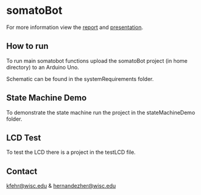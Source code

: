 # somatoBot
For more information view the [report](somatoBot_Presentation.pdf) and [presentation](somatoBot_Report.pdf).

## How to run
To run main somatobot functions upload the somatoBot project (in home directory) to an Arduino Uno.

Schematic can be found in the systemRequirements folder.

## State Machine Demo
To demonstrate the state machine run the project in the stateMachineDemo folder.

## LCD Test
To test the LCD there is a project in the testLCD file.

## Contact
kfehr@wisc.edu & hernandezher@wisc.edu 
